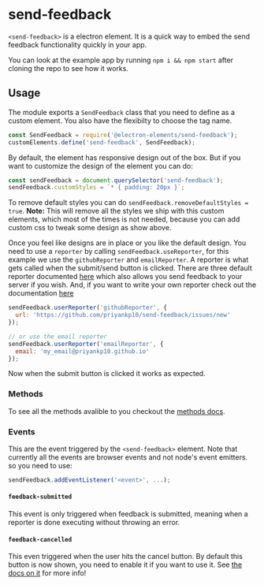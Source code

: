 # send-feedback
`<send-feedback>` is a electron element. It is a quick way to
embed the send feedback functionality quickly in your app.

You can look at the example app by running `npm i && npm start`
after cloning the repo to see how it works.

## Usage

The module exports a `SendFeedback` class that you need to define as a
custom element. You also have the flexibilty to choose the tag name.
```javascript
const SendFeedback = require('@electron-elements/send-feedback');
customElements.define('send-feedback', SendFeedback);
```

By default, the element has responsive design out of the box. But if you want to customize
the design of the element you can do:
```javascript
const sendFeedback = document.querySelector('send-feedback');
sendFeedback.customStyles = `* { padding: 20px }`;
```

To remove default styles you can do `sendFeedback.removeDefaultStyles = true`. **Note:** This
will remove all the styles we ship with this custom elements, which most of the times is not needed,
because you can add custom css to tweak some design as show above.

Once you feel like designs are in place or you like the default design.
You need to use a `reporter` by calling `sendFeedback.useReporter`, for this example we use
the `githubReporter` and `emailReporter`. A reporter is what gets called when the submit/send button is clicked.
There are three default reporter documented [here](reporters.md) which also allows you send feedback
to your server if you wish. And, if you want to write your own reporter
check out the documentation [here](reporters.md#custom-reporter)

```javascript
sendFeedback.userReporter('githubReporter', {
  url: 'https://github.com/priyankp10/send-feedback/issues/new'
});

// or use the email reporter
sendFeedback.userReporter('emailReporter', {
  email: 'my_email@priyankp10.github.io'
});
```

Now when the submit button is clicked it works as expected.

### Methods

To see all the methods avalible to you checkout the [methods docs](./methods.md).

### Events

This are the event triggered by the `<send-feedback>` element. Note that currently all
the events are browser events and not node's event emitters. so you need to use:

```javascript
sendFeedback.addEventListener('<event>', ...);
```

#### `feedback-submitted`

This event is only triggered when feedback is submitted, meaning when a reporter
is done executing without throwing an error.

#### `feedback-cancelled`

This even triggered when the user hits the cancel button. By default
this button is now shown, you need to enable it if you want to use it.
See [the docs on it](./customizing.md#cancel-button-label) for more info!


